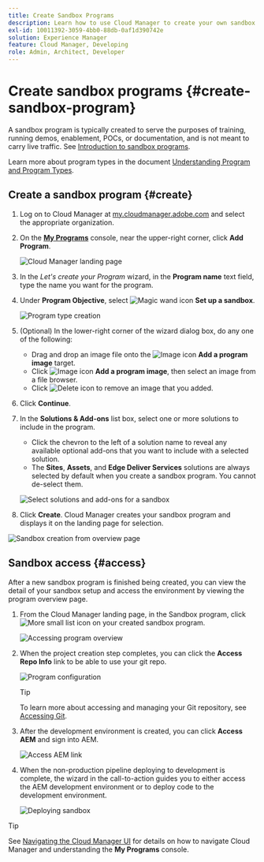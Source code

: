```yaml
---
title: Create Sandbox Programs 
description: Learn how to use Cloud Manager to create your own sandbox program for training, demo, POC, or other non-production purposes.
exl-id: 10011392-3059-4bb0-88db-0af1d390742e
solution: Experience Manager
feature: Cloud Manager, Developing
role: Admin, Architect, Developer
---
```

# Create sandbox programs {#create-sandbox-program}

A sandbox program is typically created to serve the purposes of training, running demos, enablement, POCs, or documentation, and is not meant to carry live traffic. See [Introduction to sandbox programs](/help/implementing/cloud-manager/getting-access-to-aem-in-cloud/introduction-sandbox-programs.md).

Learn more about program types in the document [Understanding Program and Program Types](program-types.md).

## Create a sandbox program {#create}

1. Log on to Cloud Manager at [my.cloudmanager.adobe.com](https://my.cloudmanager.adobe.com/) and select the appropriate organization.
 
1. On the **[My Programs](/help/implementing/cloud-manager/navigation.md#my-programs)** console, near the upper-right corner, click **Add Program**.

   ![Cloud Manager landing page](assets/log-in.png) 

1. In the *Let's create your Program* wizard, in the **Program name** text field, type the name you want for the program.

1. Under **Program Objective**, select ![Magic wand icon](https://spectrum.adobe.com/static/icons/workflow_18/Smock_MagicWand_18_N.svg) **Set up a sandbox**.

   ![Program type creation](assets/create-sandbox.png)

1. (Optional) In the lower-right corner of the wizard dialog box, do any one of the following:

   * Drag and drop an image file onto the ![Image icon](https://spectrum.adobe.com/static/icons/workflow_18/Smock_Image_18_N.svg) **Add a program image** target.
   * Click ![Image icon](https://spectrum.adobe.com/static/icons/workflow_18/Smock_Image_18_N.svg) **Add a program image**, then select an image from a file browser.
   * Click ![Delete icon](https://spectrum.adobe.com/static/icons/workflow_18/Smock_DeleteOutline_18_N.svg) to remove an image that you added.
   
1. Click **Continue**.

1. In the **Solutions &amp; Add-ons** list box, select one or more solutions to include in the program.
   
   * Click the chevron to the left of a solution name to reveal any available optional add-ons that you want to include with a selected solution.
   * The **Sites**, **Assets**, and **Edge Deliver Services** solutions are always selected by default when you create a sandbox program. You cannot de-select them.

   ![Select solutions and add-ons for a sandbox](assets/sandbox-solutions-add-ons.png)

1. Click **Create**. Cloud Manager creates your sandbox program and displays it on the landing page for selection.

![Sandbox creation from overview page](assets/sandbox-setup.png)

## Sandbox access {#access}

After a new sandbox program is finished being created, you can view the detail of your sandbox setup and access the environment by viewing the program overview page.

1. From the Cloud Manager landing page, in the Sandbox program, click ![More small list icon](https://spectrum.adobe.com/static/icons/workflow_18/Smock_More_18_N.svg) on your created sandbox program.

   ![Accessing program overview](assets/program-overview-sandbox.png)

1. When the project creation step completes, you can click the **Access Repo Info** link to be able to use your git repo.

   ![Program configuration](assets/create-program4.png)
   
   >[!TIP]
   >
   >To learn more about accessing and managing your Git repository, see [Accessing Git](/help/implementing/cloud-manager/managing-code/accessing-repos.md).

1. After the development environment is created, you can click **Access AEM** and sign into AEM.

   ![Access AEM link](assets/create-program5.png)

1. When the non-production pipeline deploying to development is complete, the wizard in the call-to-action guides you to either access the AEM development environment or to deploy code to the development environment.

   ![Deploying sandbox](assets/create-program-setup-deploy.png)

>[!TIP]
>
>See [Navigating the Cloud Manager UI](/help/implementing/cloud-manager/navigation.md) for details on how to navigate Cloud Manager and understanding the **My Programs** console.
